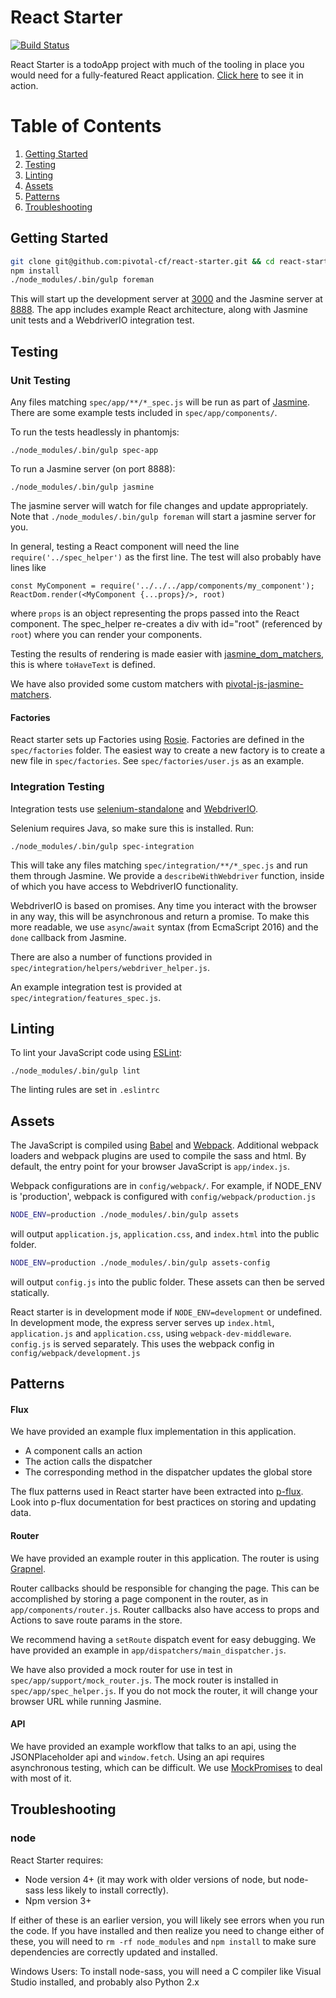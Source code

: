 # React Starter

[![Build Status](https://travis-ci.org/pivotal-cf/react-starter.svg?branch=master)](https://travis-ci.org/pivotal-cf/react-starter)

React Starter is a todoApp project with much of the tooling in place you would need for a fully-featured React application.
[Click here](http://react-starter.cfapps.io/) to see it in action.

# Table of Contents
1. [Getting Started](#getting-started)
1. [Testing](#testing)
1. [Linting](#linting)
1. [Assets](#assets)
1. [Patterns](#patterns)
1. [Troubleshooting](#troubleshooting)

## Getting Started

```bash
git clone git@github.com:pivotal-cf/react-starter.git && cd react-starter
npm install
./node_modules/.bin/gulp foreman
```

This will start up the development server at [3000](http://localhost:3000) and the Jasmine server at [8888](http://localhost:8888).
The app includes example React architecture, along with Jasmine unit tests and a WebdriverIO integration test.

## Testing

### Unit Testing

Any files matching `spec/app/**/*_spec.js` will be run as part of [Jasmine](jasmine.github.io). There are some example tests included in `spec/app/components/`.

To run the tests headlessly in phantomjs:
```
./node_modules/.bin/gulp spec-app
```

To run a Jasmine server (on port 8888):
```
./node_modules/.bin/gulp jasmine
```
The jasmine server will watch for file changes and update appropriately.
Note that `./node_modules/.bin/gulp foreman` will start a jasmine server for you.

In general, testing a React component will need the line `require('../spec_helper')` as the first line.
The test will also probably have lines like
```
const MyComponent = require('../../../app/components/my_component');
ReactDom.render(<MyComponent {...props}/>, root)
```
where `props` is an object representing the props passed into the React component. 
The spec_helper re-creates a div with id="root" (referenced by `root`) where you can render your components.

Testing the results of rendering is made easier with [jasmine_dom_matchers](https://github.com/charleshansen/jasmine_dom_matchers),
this is where `toHaveText` is defined.

We have also provided some custom matchers with [pivotal-js-jasmine-matchers](https://github.com/pivotal-cf/pivotal-js/tree/master/packages/pivotal-js-jasmine-matchers).

#### Factories

React starter sets up Factories using [Rosie](https://github.com/rosiejs/rosie).
Factories are defined in the `spec/factories` folder.
The easiest way to create a new factory is to create a new file in `spec/factories`.
See `spec/factories/user.js` as an example.


### Integration Testing

Integration tests use [selenium-standalone](https://github.com/vvo/selenium-standalone) and [WebdriverIO](http://webdriver.io/).

Selenium requires Java, so make sure this is installed. Run:
```
./node_modules/.bin/gulp spec-integration
```

This will take any files matching `spec/integration/**/*_spec.js` and run them through Jasmine.
We provide a `describeWithWebdriver` function, inside of which you have access to WebdriverIO functionality.

WebdriverIO is based on promises. Any time you interact with the browser in any way, this will be asynchronous and return a promise.
To make this more readable, we use `async`/`await` syntax (from EcmaScript 2016) and the `done` callback from Jasmine.

There are also a number of functions provided in `spec/integration/helpers/webdriver_helper.js`.

An example integration test is provided at `spec/integration/features_spec.js`.

## Linting

To lint your JavaScript code using [ESLint](http://eslint.org/):

```
./node_modules/.bin/gulp lint
```

The linting rules are set in `.eslintrc`


## Assets

The JavaScript is compiled using [Babel](https://babeljs.io/) and [Webpack](https://webpack.github.io/).
Additional webpack loaders and webpack plugins are used to compile the sass and html. By default, the entry point for your browser JavaScript is `app/index.js`.

Webpack configurations are in `config/webpack/`. For example, if NODE_ENV is 'production', webpack is configured with `config/webpack/production.js`

```bash
NODE_ENV=production ./node_modules/.bin/gulp assets
```
will output `application.js`, `application.css`, and `index.html` into the public folder.
```bash
NODE_ENV=production ./node_modules/.bin/gulp assets-config
```
will output `config.js` into the public folder. These assets can then be served statically.

React starter is in development mode if `NODE_ENV=development` or undefined.
In development mode, the express server serves up `index.html`, `application.js` and `application.css`, using `webpack-dev-middleware`. `config.js` is served separately. This uses the webpack config in `config/webpack/development.js`

## Patterns

#### Flux

We have provided an example flux implementation in this application.

* A component calls an action
* The action calls the dispatcher
* The corresponding method in the dispatcher updates the global store

The flux patterns used in React starter have been extracted into [p-flux](https://github.com/pivotal-cf/p-flux).
Look into p-flux documentation for best practices on storing and updating data.

#### Router

We have provided an example router in this application. The router is using [Grapnel](https://github.com/bytecipher/grapnel).

Router callbacks should be responsible for changing the page. 
This can be accomplished by storing a page component in the router, as in `app/components/router.js`.
Router callbacks also have access to props and Actions to save route params in the store.
 
We recommend having a `setRoute` dispatch event for easy debugging. We have provided an example in `app/dispatchers/main_dispatcher.js`.

We have also provided a mock router for use in test in `spec/app/support/mock_router.js`.
The mock router is installed in `spec/app/spec_helper.js`.
If you do not mock the router, it will change your browser URL while running Jasmine.

#### API

We have provided an example workflow that talks to an api, using the JSONPlaceholder api and `window.fetch`.
Using an api requires asynchronous testing, which can be difficult.
We use [MockPromises](https://github.com/charleshansen/mock-promises) to deal with most of it.

## Troubleshooting

### node

React Starter requires:
* Node version 4+ (it may work with older versions of node, but node-sass less likely to install correctly).
* Npm version 3+

If either of these is an earlier version, you will likely see errors when you run the code. 
If you have installed and then realize you need to change either of these, you will need to `rm -rf node_modules` and `npm install` to make sure dependencies are correctly updated and installed.

Windows Users: To install node-sass, you will need a C compiler like Visual Studio installed, and probably also Python 2.x
